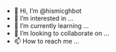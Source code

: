 - 👋 Hi, I’m @hismicghbot
- 👀 I’m interested in ...
- 🌱 I’m currently learning ...
- 💞️ I’m looking to collaborate on ...
- 📫 How to reach me ...

<!---
hismicghbot/hismicghbot is a ✨ special ✨ repository because its `README.md` (this file) appears on your GitHub profile.
You can click the Preview link to take a look at your changes.
--->
